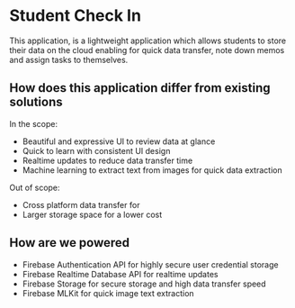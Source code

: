 # Student Check In

This application, is a lightweight application which allows students to store their data on the cloud enabling for quick data transfer, note down memos and assign tasks to themselves.

## How does this application differ from existing solutions

In the scope:
- Beautiful and expressive UI to review data at glance
- Quick to learn with consistent UI design
- Realtime updates to reduce data transfer time
- Machine learning to extract text from images for quick data extraction

Out of scope:
- Cross platform data transfer for 
- Larger storage space for a lower cost

## How are we powered
- Firebase Authentication API for highly secure user credential storage
- Firebase Realtime Database API for realtime updates
- Firebase Storage for secure storage and high data transfer speed
- Firebase MLKit for quick image text extraction 




